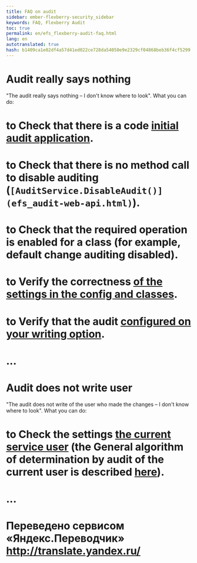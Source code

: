 ```yaml
--- 
title: FAQ on audit 
sidebar: ember-flexberry-security_sidebar 
keywords: FAQ, Flexberry Audit 
toc: true 
permalink: en/efs_flexberry-audit-faq.html 
lang: en 
autotranslated: true 
hash: b1409ca1e02df4a57d41ed022ce728da54050e9e2329cf04868beb36f4cf5299 
--- 
```


# Audit really says nothing 
"The audit really says nothing – I don't know where to look". What you can do: 
# to Check that there is a code [initial audit application](efs_audit-setter.html). 
# to Check that there is no method call to disable auditing (`[AuditService.DisableAudit()](efs_audit-web-api.html)`). 
# to Check that the required operation is enabled for a class (for example, default change auditing disabled). 
# to Verify the correctness [of the settings in the config and classes](efs_keep-and-use-audit-settings.html). 
# to Verify that the audit [configured on your writing option](efs_i-audit.html). 
# ... 

# Audit does not write user 
"The audit does not write of the user who made the changes – I don't know where to look". What you can do: 
# to Check the settings [the current service user](fo_current-user-service.html) (the General algorithm of determination by audit of the current user is described [here](efs_not-stored-properties-and-audit.html)). 
# ... 



 # Переведено сервисом «Яндекс.Переводчик» http://translate.yandex.ru/